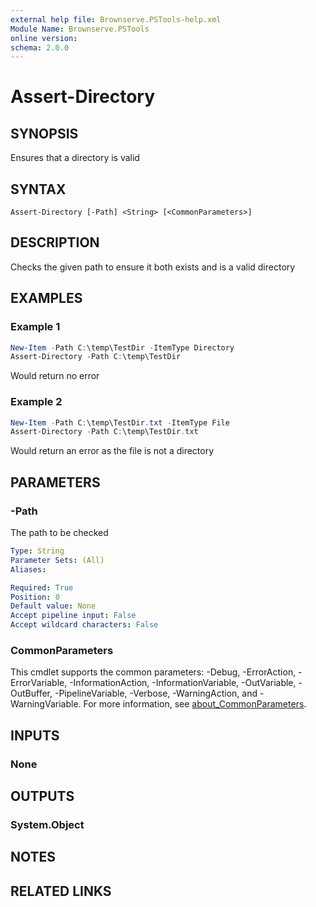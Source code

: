 ```yaml
---
external help file: Brownserve.PSTools-help.xml
Module Name: Brownserve.PSTools
online version:
schema: 2.0.0
---
```


# Assert-Directory

## SYNOPSIS
Ensures that a directory is valid

## SYNTAX

```
Assert-Directory [-Path] <String> [<CommonParameters>]
```

## DESCRIPTION
Checks the given path to ensure it both exists and is a valid directory

## EXAMPLES

### Example 1
```powershell
New-Item -Path C:\temp\TestDir -ItemType Directory
Assert-Directory -Path C:\temp\TestDir
```

Would return no error

### Example 2
```powershell
New-Item -Path C:\temp\TestDir.txt -ItemType File
Assert-Directory -Path C:\temp\TestDir.txt
```

Would return an error as the file is not a directory

## PARAMETERS

### -Path
The path to be checked

```yaml
Type: String
Parameter Sets: (All)
Aliases:

Required: True
Position: 0
Default value: None
Accept pipeline input: False
Accept wildcard characters: False
```

### CommonParameters
This cmdlet supports the common parameters: -Debug, -ErrorAction, -ErrorVariable, -InformationAction, -InformationVariable, -OutVariable, -OutBuffer, -PipelineVariable, -Verbose, -WarningAction, and -WarningVariable. For more information, see [about_CommonParameters](http://go.microsoft.com/fwlink/?LinkID=113216).

## INPUTS

### None
## OUTPUTS

### System.Object
## NOTES

## RELATED LINKS
